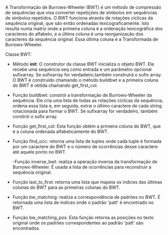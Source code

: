 A Transformação de Burrows-Wheeler (BWT) é um método de compressão de sequências que visa converter repetições de símbolos em sequências de símbolos repetidos.
O BWT funciona através de rotações cíclicas da sequência original, que são então ordenadas lexicograficamente. 
Isto resulta numa matriz onde a primeira coluna é a ordenação lexicográfica dos caracteres do alfabeto, 
e a última coluna é uma reorganização dos caracteres da sequência original. Essa última coluna é a Transformada de Burrows-Wheeler.

Classe BWT:
 - Método __init__: O construtor da classe BWT inicializa o objeto BWT. Ele recebe uma sequência seq como entrada e um parâmetro opcional sufixarray. Se sufixarray for verdadeiro,também construirá o sufix array.
O BWT é construído chamando o método buildbwt e a primeira coluna do BWT é obtida chamando get_first_col.

- Função buildbwt: constrói a transformação de Burrows-Wheeler da sequência. Ele cria uma lista de todas as rotações cíclicas da sequência, ordena essa lista e, em seguida, extrai o último caractere de cada
string rotacionada para formar o BWT. Se sufixarray for verdadeiro, também constrói o sufix array.

- Função get_first_col: Esta função obtém a primeira coluna do BWT, que é a coluna ordenada alfabeticamente do BWT.

- Função find_occ: retorna uma lista de tuples onde cada tuple é formada por um caractere do BWT e o número de ocorrências desse caractere até aquele ponto no BWT.

  -Função inverse_bwt: realiza a operação inversa da transformação de Burrows-Wheeler. É usada a lista de ocorrências para reconstruir a sequência original.
 
 - Função last_to_first: retorna uma lista que mapeia os índices das últimas colunas do BWT para as primeiras colunas do BWT.
 
 - Função bw_matching: realiza a correspondência de padrões no BWT. É retornada uma lista de índices onde o padrão 'patt' é encontrado no BWT.

 - Função bw_matching_pos: Esta função retorna as posições no texto original onde os padrões correspondentes ao padrão 'patt' são encontrados.
